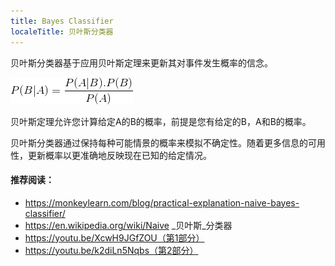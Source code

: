 ```yaml
---
title: Bayes Classifier
localeTitle: 贝叶斯分类器
---
```

贝叶斯分类器基于应用贝叶斯定理来更新其对事件发生概率的信念。

![贝叶斯定理](https://github.com/Cheungo/bayes_theorem_image/blob/master/CodeCogsEqn.gif?raw=true)

贝叶斯定理允许您计算给定A的B的概率，前提是您有给定的B，A和B的概率。

贝叶斯分类器通过保持每种可能情景的概率来模拟不确定性。随着更多信息的可用性，更新概率以更准确地反映现在已知的给定情况。

#### 推荐阅读：

*   https://monkeylearn.com/blog/practical-explanation-naive-bayes-classifier/
*   https://en.wikipedia.org/wiki/Naive _贝叶斯_分类器
*   https://youtu.be/XcwH9JGfZOU（第1部分）
*   https://youtu.be/k2diLn5Nqbs（第2部分）